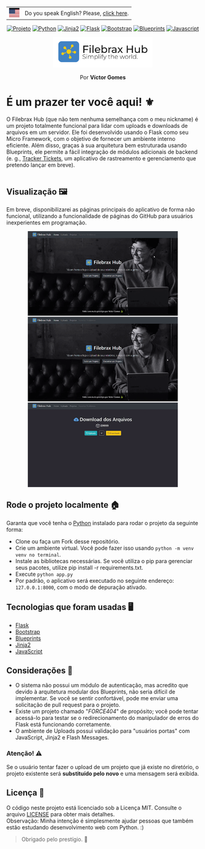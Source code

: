 <div align="center">
  <table>
  <tr>
    <td><img height="24rem" src="https://raw.githubusercontent.com/victorbrax/filebrax-hub/0752b2c1c65a0862a346f7d0e93ca1a3fbd0447b/docs/us.svg" alt="euaflag"></td>
    <td>Do you speak English? Please, <a href="https://github.com/victorbrax/filebrax-hub">click here</a>.</td>
  </tr>
</table>
</div>




<div align="center">
  
[![Projeto](https://img.shields.io/badge/PROJETO_REAL-important.svg)]()
[![Python](https://img.shields.io/badge/Python-informational.svg)]()
[![Jinja2](https://img.shields.io/badge/Jinja2-green.svg)]()
[![Flask](https://img.shields.io/badge/Flask-gray.svg)]()
[![Bootstrap](https://img.shields.io/badge/Bootstrap-red.svg)]()
[![Blueprints](https://img.shields.io/badge/Blueprints-blue.svg)]()
[![Javascript](https://img.shields.io/badge/Javascript-yellow.svg)]()
</div>


<div align="center">
<img width="260rem" src="https://raw.githubusercontent.com/victorbrax/filebrax-hub/main/docs/logo-github.png">
</div>
</div>
<p align="center">Por <strong>Víctor Gomes</strong></p>

# É um prazer ter você aqui! ⚜

O Filebrax Hub (que não tem nenhuma semelhança com o meu nickname) é um projeto totalmente funcional para lidar com uploads e downloads de arquivos em um servidor. Ele foi desenvolvido usando o Flask como seu Micro Framework, com o objetivo de fornecer um ambiente interno eficiente. Além disso, graças à sua arquitetura bem estruturada usando Blueprints, ele permite a fácil integração de módulos adicionais de backend (e. g., [Tracker Tickets](https://github.com/victorbrax/TrackerG), um aplicativo de rastreamento e gerenciamento que pretendo lançar em breve).
</br>
</br>

## Visualização 🖼️

Em breve, disponibilizarei as páginas principais do aplicativo de forma não funcional, utilizando a funcionalidade de páginas do GitHub para usuários inexperientes em programação.
</br>

<div align="center">
<img height="220vh" src="https://raw.githubusercontent.com/victorbrax/filebrax-hub/main/docs/presentation.gif">
<img height="220vh" src="https://raw.githubusercontent.com/victorbrax/filebrax-hub/main/docs/not_found.gif">
</div>
<div align="center">
<img height="220vh" src="https://raw.githubusercontent.com/victorbrax/filebrax-hub/main/docs/download.gif">
</div>

## Rode o projeto localmente 🏠

Garanta que você tenha o [Python](https://python.org/downloads) instalado para rodar o projeto da seguinte forma:

* Clone ou faça um Fork desse repositório.
* Crie um ambiente virtual. Você pode fazer isso usando `python -m venv venv no terminal`.
* Instale as bibliotecas necessárias. Se você utiliza o pip para gerenciar seus pacotes, utilize pip install -r requirements.txt.
* Execute `python app.py`
* Por padrão, o aplicativo será executado no seguinte endereço: `127.0.0.1:8000`, com o modo de depuração ativado.

## Tecnologias que foram usadas 🖥️
* [Flask](https://flask.palletsprojects.com/en/2.3.x/)
* [Bootstrap](http://getbootstrap.com)
* [Blueprints](https://flask.palletsprojects.com/en/1.1.x/blueprints/)
* [Jinja2](https://palletsprojects.com/p/jinja/)
* [JavaScript](https://js.org)


## Considerações 📝

* O sistema não possui um módulo de autenticação, mas acredito que devido à arquitetura modular dos Blueprints, não seria difícil de implementar. Se você se sentir confortável, pode me enviar uma solicitação de pull request para o projeto.
* Existe um projeto chamado "_FORCE404_" de propósito; você pode tentar acessá-lo para testar se o redirecionamento do manipulador de erros do Flask está funcionando corretamente.
* O ambiente de Uploads possui validação para "usuários portas" com JavaScript, Jinja2 e Flash Messages.

### Atenção! ⚠️
Se o usuário tentar fazer o upload de um projeto que já existe no diretório, o projeto existente será **substituído pelo novo** e uma mensagem será exibida.


## Licença 📜

O código neste projeto está licenciado sob a Licença MIT. Consulte o arquivo [LICENSE](LICENSE) para obter mais detalhes.</br>
Observação: Minha intenção é simplesmente ajudar pessoas que também estão estudando desenvolvimento web com Python. :)

> Obrigado pelo prestígio. 🐍
